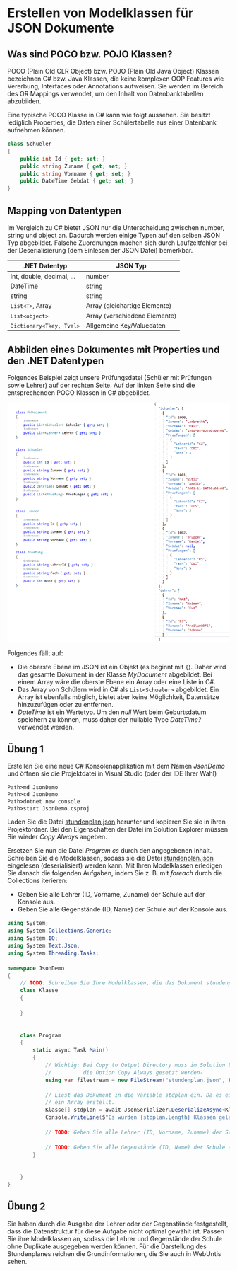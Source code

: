 # Erstellen von Modelklassen für JSON Dokumente

## Was sind POCO bzw. POJO Klassen?

POCO (Plain Old CLR Object) bzw. POJO (Plain Old Java Object) Klassen bezeichnen C# bzw. Java
Klassen, die keine komplexen OOP Features wie Vererbung, Interfaces oder Annotations aufweisen.
Sie werden im Bereich des OR Mappings verwendet, um den Inhalt von Datenbanktabellen abzubilden.

Eine typische POCO Klasse in C# kann wie folgt aussehen. Sie besitzt lediglich Properties, die Daten
einer Schülertabelle aus einer Datenbank aufnehmen können.

```c#
class Schueler
{
    public int Id { get; set; }
    public string Zuname { get; set; }
    public string Vorname { get; set; }
    public DateTime Gebdat { get; set; }
}
```

## Mapping von Datentypen

Im Vergleich zu C# bietet JSON nur die Unterscheidung zwischen number, string und object an. Dadurch
werden einige Typen auf den selben JSON Typ abgebildet. Falsche Zuordnungen machen sich durch
Laufzeitfehler bei der Deserialisierung (dem Einlesen der JSON Datei) bemerkbar.

| .NET Datentyp               | JSON Typ                      |
| -------------------------   | ----------------------------- |
| int, double, decimal, ...   | number                        |
| DateTime                    | string                        |
| string                      | string                        |
| `List<T>`, Array            | Array (gleichartige Elemente) |
| `List<object>`              | Array (verschiedene Elemente) |
| `Dictionary<Tkey, Tval>`    | Allgemeine Key/Valuedaten     |

## Abbilden eines Dokumentes mit Properties und den .NET Datentypen

Folgendes Beispiel zeigt unsere Prüfungsdatei (Schüler mit Prüfungen sowie Lehrer) auf der rechten
Seite. Auf der linken Seite sind die entsprechenden POCO Klassen in C# abgebildet.

![](jsonVsModel.png)

Folgendes fällt auf:

- Die oberste Ebene im JSON ist ein Objekt (es beginnt mit `{`). Daher wird das gesamte
  Dokument in der Klasse *MyDocument* abgebildet. Bei einem Array wäre die oberste Ebene ein Array
  oder eine Liste in C#.
- Das Array von Schülern wird in C# als `List<Schueler>` abgebildet. Ein Array ist ebenfalls
  möglich, bietet aber keine Möglichkeit, Datensätze hinzuzufügen oder zu entfernen.
- *DateTime* ist ein Wertetyp. Um den *null* Wert beim Geburtsdatum speichern zu können, muss daher
  der nullable Type *DateTime?* verwendet werden.

## Übung 1

Erstellen Sie eine neue C# Konsolenapplikation mit dem Namen *JsonDemo* und öffnen sie die
Projektdatei in Visual Studio (oder der IDE Ihrer Wahl)

```text
Path>md JsonDemo
Path>cd JsonDemo
Path>dotnet new console
Path>start JsonDemo.csproj
```

Laden Sie die Datei [stundenplan.json](stundenplan.json) herunter und kopieren Sie sie in ihren
Projektordner. Bei den Eigenschaften der Datei im Solution Explorer müssen Sie wieder *Copy Always*
angeben.

Ersetzen Sie nun die Datei *Program.cs* durch den angegebenen Inhalt. Schreiben Sie die Modelklassen,
sodass sie die Datei [stundenplan.json](stundenplan.json) eingelesen (deserialisiert) werden kann.
Mit Ihren Modelklassen erledigen Sie danach die folgenden Aufgaben, indem Sie z. B. mit
*foreach* durch die Collections iterieren:

- Geben Sie alle Lehrer (ID, Vorname, Zuname) der Schule auf der Konsole aus.
- Geben Sie alle Gegenstände (ID, Name) der Schule auf der Konsole aus.


```c#
using System;
using System.Collections.Generic;
using System.IO;
using System.Text.Json;
using System.Threading.Tasks;

namespace JsonDemo
{
    // TODO: Schreiben Sie Ihre Modelklassen, die das Dokument stundenplan.json abbilden können.
    class Klasse
    {

    }


    class Program
    {
        static async Task Main()
        {
            // Wichtig: Bei Copy to Output Directory muss im Solution Explorer bei stundenplan.json
            //          die Option Copy Always gesetzt werden-
            using var filestream = new FileStream("stundenplan.json", FileMode.Open, FileAccess.Read);

            // Liest das Dokument in die Variable stdplan ein. Da es ein Array ist, wird hier auch
            // ein Array erstellt.
            Klasse[] stdplan = await JsonSerializer.DeserializeAsync<Klasse[]>(filestream);
            Console.WriteLine($"Es wurden {stdplan.Length} Klassen geladen.");

            // TODO: Geben Sie alle Lehrer (ID, Vorname, Zuname) der Schule aus.

            // TODO: Geben Sie alle Gegenstände (ID, Name) der Schule aus.
        }


    }
}
```

## Übung 2

Sie haben durch die Ausgabe der Lehrer oder der Gegenstände festgestellt, dass die Datenstruktur
für diese Aufgabe nicht optimal gewählt ist. Passen Sie ihre Modelklassen an, sodass
die Lehrer und Gegenstände der Schule ohne Duplikate ausgegeben werden können. Für die Darstellung
des Stundenplanes reichen die Grundinformationen, die Sie auch in WebUntis sehen.
